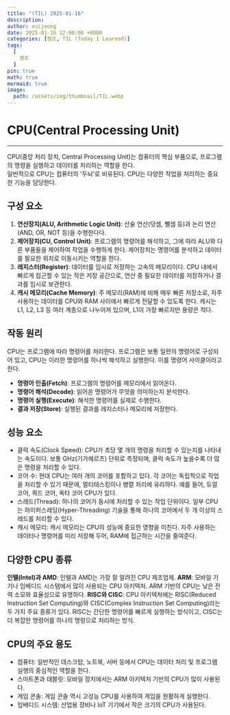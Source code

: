 ```yaml
---
title: "(TIL) 2025-01-16"
description: 
author: euijoong
date: 2025-01-16 12:00:00 +0800
categories: [캠프, TIL (Today I Learned)]
tags:
  [
    캠프
  ]
pin: true
math: true
mermaid: true
image:
  path: /assets/img/thumbnail/TIL.webp
---
```


# **CPU(Central Processing Unit)**

---

CPU(중앙 처리 장치, Central Processing Unit)는 컴퓨터의 핵심 부품으로, 프로그램의 명령을 실행하고 데이터를 처리하는 역할을 한다.  
일반적으로 CPU는 컴퓨터의 '두뇌'로 비유된다. CPU는 다양한 작업을 처리하는 중요한 기능을 담당한다.

## 구성 요소

1. **연산장치(ALU, Arithmetic Logic Unit)**: 산술 연산(덧셈, 뺄셈 등)과 논리 연산(AND, OR, NOT 등)을 수행한다다.
2. **제어장치(CU, Control Unit)**: 프로그램의 명령어를 해석하고, 그에 따라 ALU와 다른 부품들을 제어하여 작업을 수행하게 한다. 제어장치는 명령어를 분석하고 데이터를 필요한 위치로 이동시키는 역할을 한다.
3. **레지스터(Register)**: 데이터를 임시로 저장하는 고속의 메모리이다. CPU 내에서 빠르게 접근할 수 있는 작은 저장 공간으로, 연산 중 필요한 데이터를 저장하거나 결과를 임시로 보관한다.
4. **캐시 메모리(Cache Memory)**: 주 메모리(RAM)에 비해 매우 빠른 저장소로, 자주 사용하는 데이터를 CPU와 RAM 사이에서 빠르게 전달할 수 있도록 한다. 캐시는 L1, L2, L3 등 여러 계층으로 나누어져 있으며, L1이 가장 빠르지만 용량은 적다.

## 작동 원리

CPU는 프로그램에 따라 명령어를 처리한다. 프로그램은 보통 일련의 명령어로 구성되어 있고, CPU는 이러한 명령어를 하나씩 해석하고 실행한다. 이를 명령어 사이클이라고 한다.

- **명령어 인출(Fetch)**: 프로그램의 명령어를 메모리에서 읽어온다.
- **명령어 해석(Decode)**: 읽어온 명령어가 무엇을 의미하는지 분석한다.
- **명령어 실행(Execute)**: 해석한 명령어를 실제로 수행한다.
- **결과 저장(Store)**: 실행된 결과를 레지스터나 메모리에 저장한다.

## 성능 요소

- 클럭 속도(Clock Speed): CPU가 초당 몇 개의 명령을 처리할 수 있는지를 나타내는 속도이다. 보통 GHz(기가헤르츠) 단위로 측정되며, 클럭 속도가 높을수록 더 많은 명령을 처리할 수 있다.
- 코어 수: 현대 CPU는 여러 개의 코어를 포함하고 있다. 각 코어는 독립적으로 작업을 처리할 수 있기 때문에, 멀티태스킹이나 병렬 처리에 유리하다. 예를 들어, 듀얼 코어, 쿼드 코어, 옥타 코어 CPU가 있다.
- 스레드(Thread): 하나의 코어가 동시에 처리할 수 있는 작업 단위이다. 일부 CPU는 하이퍼스레딩(Hyper-Threading) 기술을 통해 하나의 코어에서 두 개 이상의 스레드를 처리할 수 있다.
- 캐시 메모리: 캐시 메모리는 CPU의 성능에 중요한 영향을 미친다. 자주 사용하는 데이터나 명령어를 미리 저장해 두어, RAM에 접근하는 시간을 줄여준다.

## 다양한 CPU 종류

**인텔(Intel)과 AMD**: 인텔과 AMD는 가장 잘 알려진 CPU 제조업체.
**ARM**: 모바일 기기나 임베디드 시스템에서 많이 사용되는 CPU 아키텍처. ARM 기반의 CPU는 낮은 전력 소모와 효율성으로 유명하다.
**RISC와 CISC**: CPU 아키텍처에는 RISC(Reduced Instruction Set Computing)와 CISC(Complex Instruction Set Computing)라는 두 가지 주요 종류가 있다. RISC는 간단한 명령어를 빠르게 실행하는 방식이고, CISC는 더 복잡한 명령어를 하나의 명령으로 처리하는 방식.

## CPU의 주요 용도

- 컴퓨터: 일반적인 데스크탑, 노트북, 서버 등에서 CPU는 데이터 처리 및 프로그램 실행의 중심적인 역할을 한다.
- 스마트폰과 태블릿: 모바일 장치에서는 ARM 아키텍처 기반의 CPU가 많이 사용된다.
- 게임 콘솔: 게임 콘솔 역시 고성능 CPU를 사용하여 게임을 원활하게 실행한다.
- 임베디드 시스템: 산업용 장비나 IoT 기기에서 작은 크기의 CPU가 사용된다.